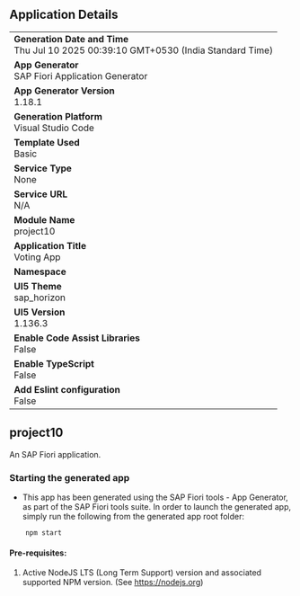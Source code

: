 ## Application Details
|               |
| ------------- |
|**Generation Date and Time**<br>Thu Jul 10 2025 00:39:10 GMT+0530 (India Standard Time)|
|**App Generator**<br>SAP Fiori Application Generator|
|**App Generator Version**<br>1.18.1|
|**Generation Platform**<br>Visual Studio Code|
|**Template Used**<br>Basic|
|**Service Type**<br>None|
|**Service URL**<br>N/A|
|**Module Name**<br>project10|
|**Application Title**<br>Voting App|
|**Namespace**<br>|
|**UI5 Theme**<br>sap_horizon|
|**UI5 Version**<br>1.136.3|
|**Enable Code Assist Libraries**<br>False|
|**Enable TypeScript**<br>False|
|**Add Eslint configuration**<br>False|

## project10

An SAP Fiori application.

### Starting the generated app

-   This app has been generated using the SAP Fiori tools - App Generator, as part of the SAP Fiori tools suite.  In order to launch the generated app, simply run the following from the generated app root folder:

```
    npm start
```

#### Pre-requisites:

1. Active NodeJS LTS (Long Term Support) version and associated supported NPM version.  (See https://nodejs.org)


